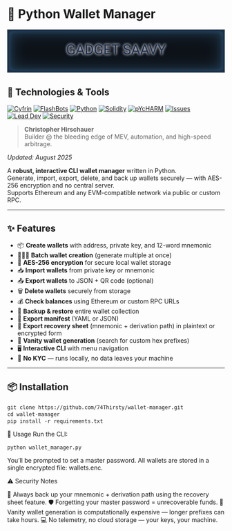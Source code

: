 # 🦊 Python Wallet Manager
![GADGET SAAVY banner](https://raw.githubusercontent.com/74Thirsty/74Thirsty/main/assets/banner.svg)

## 🔧 Technologies & Tools

[![Cyfrin](https://img.shields.io/badge/Cyfrin-Audit%20Ready-005030?logo=shield&labelColor=F47321)](https://www.cyfrin.io/)
[![FlashBots](https://img.shields.io/pypi/v/finta?label=Finta&logo=python&logoColor=2774AE&labelColor=FFD100)](https://www.flashbots.net/)
[![Python](https://img.shields.io/badge/Python-3.11-003057?logo=python&labelColor=B3A369)](https://www.python.org/)
[![Solidity](https://img.shields.io/badge/Solidity-0.8.20-7BAFD4?logo=ethereum&labelColor=4B9CD3)](https://docs.soliditylang.org)
[![pYcHARM](https://img.shields.io/badge/Built%20with-PyCharm-782F40?logo=pycharm&logoColor=CEB888)](https://www.jetbrains.com/pycharm/)
[![Issues](https://img.shields.io/github/issues/74Thirsty/wallet.svg?color=hotpink&labelColor=brightgreen)](https://github.com/74Thirsty/wallet/issues)
[![Lead Dev](https://img.shields.io/badge/C.Hirschauer-Lead%20Developer-041E42?logo=parrotsecurity&labelColor=C5B783)](https://christopherhirschauer.bio)
[![Security](https://img.shields.io/badge/encryption-AES--256-orange.svg?color=13B5EA&labelColor=9EA2A2)]()

> <p><strong>Christopher Hirschauer</strong><br>
> Builder @ the bleeding edge of MEV, automation, and high-speed arbitrage.<br>
<em>Updated: August 2025</em></p>

A **robust, interactive CLI wallet manager** written in Python.  
Generate, import, export, delete, and back up wallets securely — with AES-256 encryption and no central server.  
Supports Ethereum and any EVM-compatible network via public or custom RPC.

---

## ✨ Features

- 📦 **Create wallets** with address, private key, and 12-word mnemonic
- 🧑‍🤝‍🧑 **Batch wallet creation** (generate multiple at once)
- 🔐 **AES-256 encryption** for secure local wallet storage
- 📥 **Import wallets** from private key or mnemonic
- 📤 **Export wallets** to JSON + QR code (optional)
- 🗑 **Delete wallets** securely from storage
- 💰 **Check balances** using Ethereum or custom RPC URLs
- 💾 **Backup & restore** entire wallet collection
- 📒 **Export manifest** (YAML or JSON)
- 🧾 **Export recovery sheet** (mnemonic + derivation path) in plaintext or encrypted form
- 🦄 **Vanity wallet generation** (search for custom hex prefixes)
- 🖥 **Interactive CLI** with menu navigation
- 🚫 **No KYC** — runs locally, no data leaves your machine

---

## 📦 Installation

```
git clone https://github.com/74Thirsty/wallet-manager.git
cd wallet-manager
pip install -r requirements.txt
```

🚀 Usage
Run the CLI:
```
python wallet_manager.py
```

You’ll be prompted to set a master password.
All wallets are stored in a single encrypted file: wallets.enc.

⚠️ Security Notes

🔑 Always back up your mnemonic + derivation path using the recovery sheet feature.
🛡 Forgetting your master password = unrecoverable funds.
🏴 Vanity wallet generation is computationally expensive — longer prefixes can take hours.
💻 No telemetry, no cloud storage — your keys, your machine.
